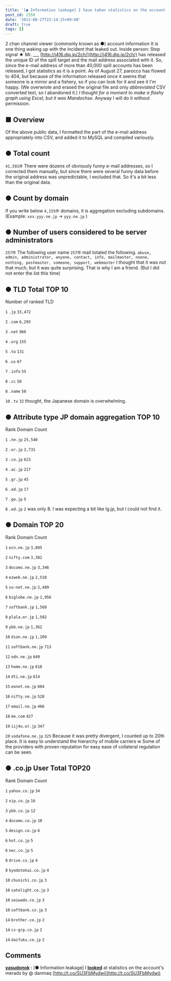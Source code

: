 ```yaml
---
title: '[● Information leakage] I have taken statistics on the account merid'
post_id: 2550
date: '2013-08-27T23:14:25+09:00'
draft: true
tags: []
---
```


2 chan channel viewer (commonly known as ●) account information It is one thing waking up with the incident that leaked out. Inside person: Stop signal ★ Mr. ___ [http://j416.dip.jp/2ch/](http://j416.dip.jp/2ch/) has released the unique ID of the spill target and the mail address associated with it. So, since the e-mail address of more than 40,000 spill accounts has been released, I got statistics as it is a point. As of August 27, parocco has flowed to 404, but because of the information released once it seems that someone is a mirror and a fishery, so if you can look for it and see it I'm happy. (We overwrote and erased the original file and only _abbreviated_ CSV converted text, so I abandoned it.) _I thought for a moment to make a flashy graph using Excel, but it was Mandochse._ Anyway I will do it without permission.

## ■ Overview

Of the above public data, I formatted the part of the e-mail address appropriately into CSV, and added it to MySQL and compiled variously.

## ● Total count

`41,591件` There were dozens of obviously funny e-mail addresses, so I corrected them manually, but since there were several funny data before the original address was unpredictable, I excluded that. So it's a bit less than the original data.

## ● Count by domain

If you write below `4,155件` domains, it is aggregation excluding subdomains. (Example: `xxx.yyy.ne.jp` → `yyy.ne.jp` )

## ● Number of users considered to be server administrators

`257件` The following user name `257件` mail totaled the following. `abuse, admin, administrator, anyone, contact, info, mailmaster, noone, nothing, postmaster, someone, support, webmaster` I thought that it was not that much, but it was quite surprising. That is why I am a friend. (But I did not enter the list this time)

## ● TLD Total TOP 10

Number of ranked TLD

`1` `.jp` `33,472`

`2` `.com` `6,293`

`3` `.net` `966`

`4` `.org` `155`

`5` `.to` `131`

`6` `.us` `67`

`7` `.info` `55`

`8` `.cc` `50`

`8` `.name` `50`

`10` `.tv` `32` thought, the Japanese domain is overwhelming.

## ● Attribute type JP domain aggregation TOP 10

Rank Domain Count

`1` `.ne.jp` `25,540`

`2` `.or.jp` `2,731`

`3` `.co.jp` `623`

`4` `.ac.jp` `217`

`5` `.gr.jp` `45`

`6` `.ad.jp` `17`

`7` `.go.jp` `5`

`8` `.ed.jp` `2` was only 8. I was expecting a bit like lg.jp, but I could not find it.

## ● Domain TOP 20

Rank Domain Count

`1` `ocn.ne.jp` `3,805`

`2` `nifty.com` `3,382`

`3` `docomo.ne.jp` `3,346`

`4` `ezweb.ne.jp` `2,510`

`5` `so-net.ne.jp` `2,489`

`6` `biglobe.ne.jp` `1,956`

`7` `softbank.jp` `1,568`

`8` `plala.or.jp` `1,502`

`9` `ybb.ne.jp` `1,362`

`10` `dion.ne.jp` `1,209`

`11` `softbank.ne.jp` `713`

`12` `odn.ne.jp` `649`

`13` `home.ne.jp` `618`

`14` `dti.ne.jp` `614`

`15` `eonet.ne.jp` `604`

`16` `nifty.ne.jp` `528`

`17` `email.ne.jp` `466`

`18` `me.com` `427`

`19` `iij4u.or.jp` `347`

`20` `vodafone.ne.jp` `325` Because it was pretty divergent, I counted up to 20th place. It is easy to understand the hierarchy of mobile carriers w Some of the providers with proven reputation for easy ease of collateral regulation can be seen.

## ● .co.jp User Total TOP20

Rank Domain Count

`1` `yahoo.co.jp` `34`

`2` `vip.co.jp` `16`

`3` `ybb.co.jp` `12`

`4` `docomo.co.jp` `10`

`5` `design.co.jp` `6`

`6` `hot.co.jp` `5`

`6` `nec.co.jp` `5`

`8` `drive.co.jp` `4`

`8` `kyodotokai.co.jp` `4`

`10` `chunichi.co.jp` `3`

`10` `satelight.co.jp` `3`

`10` `seiwado.co.jp` `3`

`10` `softbank.co.jp` `3`

`14` `brother.co.jp` `2`

`14` `cs-grp.co.jp` `2`

`14` `daifuku.co.jp` `2`

## Comments

**[yasudonok](#22 "2013-08-27 23: 29: 52") :** \[● Information leakage\] I **[looked](#22 "2013-08-27 23: 29: 52")** at statistics on the account's merads by @ danmaq [http://t.co/SU3FbMydwi](http://t.co/SU3FbMydwi)
